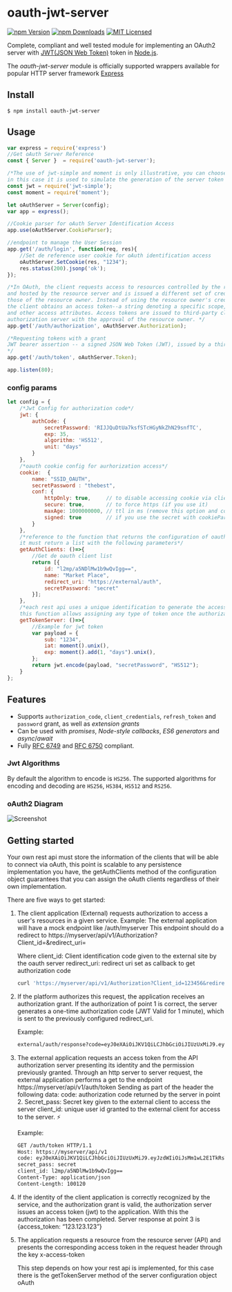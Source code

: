 # oauth-jwt-server
[![npm Version][npm-image]][npm-url]
[![npm Downloads][downloads-image]][downloads-url]
[![MIT Licensed][license-image]][license-url]

Complete, compliant and well tested module for implementing an OAuth2 server with [JWT(JSON Web Token)](http://self-issued.info/docs/draft-jones-json-web-token.html) token in [Node.js](https://nodejs.org).

The *oauth-jwt-server* module is officially supported wrappers available for popular HTTP server framework [Express](https://npmjs.org/package/express-oauth-server) 

## Install

    $ npm install oauth-jwt-server

## Usage

```javascript
var express = require('express')
//Get oAuth Server Reference
const { Server }  = require('oauth-jwt-server');

/*The use of jwt-simple and moment is only illustrative, you can choose the method that is most considered pertinent, 
in this case it is used to simulate the generation of the server token (identification of client requests for the rest api)*/
const jwt = require('jwt-simple');
const moment = require('moment');

let oAuthServer = Server(config);
var app = express();

//Cookie parser for oAuth Server Identification Access
app.use(oAuthServer.CookieParser);

//endpoint to manage the User Session
app.get('/auth/login', function(req, res){
    //Set de reference user cookie for oAuth identification access
    oAuthServer.SetCookie(res, "1234");
    res.status(200).jsonp('ok');
});

/*In OAuth, the client requests access to resources controlled by the resource owner 
and hosted by the resource server and is issued a different set of credentials than 
those of the resource owner. Instead of using the resource owner's credentials to access protected resources, 
the client obtains an access token--a string denoting a specific scope, lifetime, 
and other access attributes. Access tokens are issued to third-party clients by an 
authorization server with the approval of the resource owner. */
app.get('/auth/authorization', oAuthServer.Authorization);

/*Requesting tokens with a grant
JWT bearer assertion -- a signed JSON Web Token (JWT), issued by a third-party token service (STS) or issued by the client itself, to obtain an access and / or ID token.
*/
app.get('/auth/token', oAuthServer.Token);

app.listen(80);
```

### config params

```javascript
let config = {
    /*Jwt Config for authorization code*/
    jwt: {
        authCode: {
            secretPassword: 'RIJJQuDtUa7ksfSTcHGyNkZhN29snfTC',
            exp: 35,
            algorithm: 'HS512',
            unit: "days"
        }
    },
    /*oauth cookie config for aurhorization access*/
    cookie:  {
        name: "SSID_OAUTH",
        secretPassword : "thebest",
        conf: {
            httpOnly: true,     // to disable accessing cookie via client side js
            secure: true,       // to force https (if you use it)
            maxAge: 1000000000, // ttl in ms (remove this option and cookie will die when browser is closed)
            signed: true        // if you use the secret with cookieParser
        }
    },
    /*reference to the function that returns the configuration of oauth clients registered in your system, 
    it must return a list with the following parameters*/
    getAuthClients: ()=>{
        //Get de oauth client list
        return [{
            id: "l2mp/a5NDlMw1b9wQvIgg==", 
            name: "Market Place", 
            redirect_uri: "https://external/auth",
            secretPassword: "secret"
        }];
    },
    /*each rest api uses a unique identification to generate the access authorization (jwt), 
    this function allows assigning any type of token once the authorization has been processed*/
    getTokenServer: ()=>{
        //Example for jwt token
        var payload = {
            sub: "1234",
            iat: moment().unix(),
            exp: moment().add(1, "days").unix(),
        };
        return jwt.encode(payload, "secretPassword", "HS512");
    }
};
```

## Features

- Supports `authorization_code`, `client_credentials`, `refresh_token` and `password` grant, as well as *extension grants*
- Can be used with *promises*, *Node-style callbacks*, *ES6 generators* and *async*/*await*
- Fully [RFC 6749](https://tools.ietf.org/html/rfc6749.html) and [RFC 6750](https://tools.ietf.org/html/rfc6750.html) compliant.

### Jwt Algorithms
By default the algorithm to encode is `HS256`.
The supported algorithms for encoding and decoding are `HS256`, `HS384`, `HS512` and `RS256`.

### oAuth2 Diagram
![Screenshot](./assets/diagram.png)

## Getting started

Your own rest api must store the information of the clients that will be able to connect via oAuth, 
this point is scalable to any persistence implementation you have, the getAuthClients method of the configuration object 
guarantees that you can assign the oAuth clients regardless of their own implementation.

There are five ways to get started:

1. The client application (External) requests authorization to access a user's resources in a given service.
    Example:
    The external application will have a mock endpoint like
    /auth/myserver
    This endpoint should do a redirect to https://myserver/api/v1/Authorization?Client_id=&redirect_uri=

    Where
    client_id: Client identification code given to the external site by the oauth server
    redirect_uri: redirect uri set as callback to get authorization code

    ```bash
    curl 'https://myserver/api/v1/Authorization?Client_id=123456&redirect_uri=https://external/endpoint' -i -X GET
    ```

2. If the platform authorizes this request, the application receives an authorization grant.
    If the authorization of point 1 is correct, the server generates a one-time authorization code (JWT Valid for 1 minute), 
    which is sent to the previously configured redirect_uri.

    Example:
    ```bash
    external/auth/response?code=eyJ0eXAiOiJKV1QiLCJhbGciOiJIUzUxMiJ9.eyJzdWIiOnsiaWQiOiJsMm1wL2E1TkRsTXcxYjl3UXYrSWdnPT0iLCJzY2hlbWFJZCI6IjEifSwiaWF0IjoxNTUyNjI1NTIzLCJleHAiOjE1NTI2MjU1ODN9.8HDGPZ4-25WJNkEdz8P7fqW4_z2g9H8MHMFJCILP7PM1nz0sWRo8z8dCYsWKVhsQ7UTtI08ngDfbTkQSbX0qYQ
    ```

3. The external application requests an access token from the API authorization server presenting its identity and the permission previously granted.
    Through an http server to server request, the external application performs a get to the endpoint https://myserver/api/v1/auth/token
    Sending as part of the header the following data:
    code: authorization code returned by the server in point 2.
    Secret_pass: Secret key given to the external client to access the server
    client_id: unique user id granted to the external client for access to the server. ⚡

    Example:
    ```bash
    GET /auth/token HTTP/1.1
    Host: https://myserver/api/v1
    code: eyJ0eXAiOiJKV1QiLCJhbGciOiJIUzUxMiJ9.eyJzdWIiOiJsMm1wL2E1TkRsTXcxYjl3UXZJZ2c9PSIsImlhdCI6MTYzMzEyNjg2NiwiZXhwIjoxNjM2MTUwODY2fQ.LZ0g2_F3icTMRrECp8MUcg9HRsYt_-Li1lsS1hpqr1OsxsZX2nz1R8ZaCPagSWp43pz7uIcxZvhCqfnd85MMEg
    secret_pass: secret
    client_id: l2mp/a5NDlMw1b9wQvIgg==
    Content-Type: application/json
    Content-Length: 100120
    ```

4. If the identity of the client application is correctly recognized by the service, 
    and the authorization grant is valid, the authorization server issues an access token (jwt) 
    to the application. With this the authorization has been completed.
    Server response at point 3 is {access_token: “123.123.123”}

5. The application requests a resource from the resource server (API) and presents the corresponding 
    access token in the request header through the key x-access-token

    This step depends on how your rest api is implemented, for this case there is the getTokenServer 
    method of the server configuration object oAuth

[npm-image]: https://img.shields.io/npm/v/oauth-jwt-server.svg
[npm-url]: https://npmjs.org/package/oauth-jwt-server
[downloads-image]: https://img.shields.io/npm/dm/oauth-jwt-server.svg
[downloads-url]: https://npmjs.org/package/oauth-jwt-server
[license-image]: https://img.shields.io/badge/license-MIT-blue.svg
[license-url]: https://raw.githubusercontent.com/crisstroyer/node-oauth-jwt-server/master/LICENSE